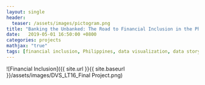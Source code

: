 ```yaml
---
layout: single
header:
  teaser: /assets/images/pictogram.png
title: "Banking the Unbanked: The Road to Financial Inclusion in the Philippines"
date:   2019-05-01 16:50:00 +0800
categories: projects
mathjax: "true"
tags: [financial inclusion, Philippines, data visualization, data storytelling]
---
```


![Financial Inclusion]({{ site.url }}{{ site.baseurl }}/assets/images/DVS_LT16_Final Project.png)

